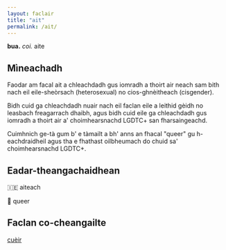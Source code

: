 ```yaml
---
layout: faclair
title: "ait"
permalink: /ait/
---
```


**bua.** _coi._ aite

## Mìneachadh

Faodar am facal ait a chleachdadh gus iomradh a thoirt air neach sam bith nach eil eile-sheòrsach (heterosexual) no cios-ghnèitheach (cisgender).

Bidh cuid ga chleachdadh nuair nach eil faclan eile a leithid gèidh no leasbach freagarrach dhaibh, agus bidh cuid eile ga chleachdadh gus iomradh a thoirt air a' choimhearsnachd LGDTC+ san fharsaingeachd.

Cuimhnich ge-tà gum b' e tàmailt a bh' anns an fhacal "queer" gu h-eachdraidheil agus tha e fhathast oilbheumach do chuid sa' choimhearsnachd LGDTC+.

## Eadar-theangachaidhean

&#x1f1ee;&#x1f1ea; aiteach

&#x1f3f4;&#xe0067;&#xe0062;&#xe0065;&#xe006e;&#xe0067;&#xe007f; queer

## Faclan co-cheangailte

[cuèir](https://faclair.lgbt/cueir/)